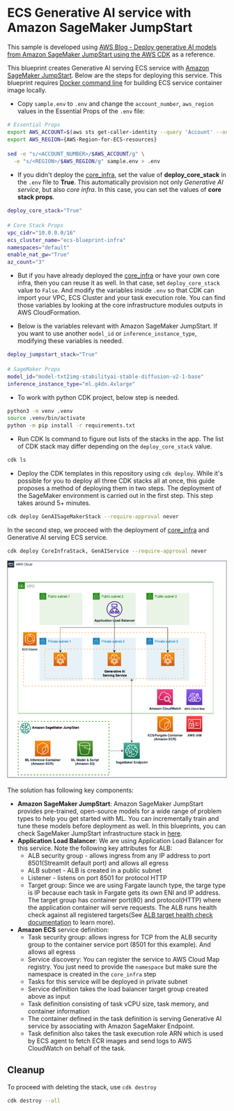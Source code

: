 # ECS Generative AI service with Amazon SageMaker JumpStart

This sample is developed using [AWS Blog - Deploy generative AI models from Amazon SageMaker JumpStart using the AWS CDK](https://aws.amazon.com/blogs/machine-learning/deploy-generative-ai-models-from-amazon-sagemaker-jumpstart-using-the-aws-cdk/) as a reference.

This blueprint creates Generative AI serving ECS service with [Amazon SageMaker JumpStart](https://docs.aws.amazon.com/sagemaker/latest/dg/studio-jumpstart.html). Below are the steps for deploying this service. This blueprint requires [Docker command line](https://docs.docker.com/engine/reference/commandline/cli/) for building ECS service container image locally.

* Copy `sample.env` to `.env` and change the `account_number`, `aws_region` values in the Essential Props of the `.env` file:
```bash
# Essential Props
export AWS_ACCOUNT=$(aws sts get-caller-identity --query 'Account' --output text)
export AWS_REGION={AWS-Region-for-ECS-resources}

sed -e "s/<ACCOUNT_NUMBER>/$AWS_ACCOUNT/g" \
  -e "s/<REGION>/$AWS_REGION/g" sample.env > .env
```

* If you didn't deploy the [core_infra](../core_infra/README.md), set the value of **deploy_core_stack** in the `.env` file to **True**. This automatically provision not only *Generative AI service*, but also *core infra*. In this case, you can set the values of **core stack props**.
```bash
deploy_core_stack="True"

# Core Stack Props
vpc_cidr="10.0.0.0/16"
ecs_cluster_name="ecs-blueprint-infra"
namespaces="default"
enable_nat_gw="True"
az_count="3"
```

* But if you have already deployed the [core_infra](../core_infra/README.md) or have your own core infra, then you can reuse it as well. In that case, set `deploy_core_stack` value to `False`. And modify the variables inside `.env` so that CDK can import your VPC, ECS Cluster and your task execution role. You can find those variables by looking at the core infrastructure modules outputs in AWS CloudFormation.

* Below is the variables relevant with Amazon SageMaker JumpStart. If you want to use another `model_id` or `inference_instance_type`, modifying these variables is needed.
```bash
deploy_jumpstart_stack="True"

# SageMaker Props
model_id="model-txt2img-stabilityai-stable-diffusion-v2-1-base"
inference_instance_type="ml.g4dn.4xlarge"
```

* To work with python CDK project, below step is needed.
```bash
python3 -m venv .venv
source .venv/bin/activate
python -m pip install -r requirements.txt
```

* Run CDK ls command to figure out lists of the stacks in the app. The list of CDK stack may differ depending on the `deploy_core_stack` value.
```bash
cdk ls
```

* Deploy the CDK templates in this repository using `cdk deploy`. While it's possible for you to deploy all three CDK stacks all at once, this guide proposes a method of deploying them in two steps. The deployment of the SageMaker environment is carried out in the first step. This step takes around 5+ minutes.
```bash
cdk deploy GenAISageMakerStack --require-approval never
```
In the second step, we proceed with the deployment of [core_infra](../core_infra/README.md) and Generative AI serving ECS service.
```bash
cdk deploy CoreInfraStack, GenAIService --require-approval never
```

<p align="center">
  <img src="../../docs/generative-ai-service.png"/>
</p>

The solution has following key components:
* **Amazon SageMaker JumpStart**: Amazon SageMaker JumpStart provides pre-trained, open-source models for a wide range of problem types to help you get started with ML. You can incrementally train and tune these models before deployment as well. In this blueprints, you can check SageMaker JumpStart infrastructure stack in [here](../other_stack/generative_ai_sagemaker_stack.py).
* **Application Load Balancer**: We are using Application Load Balancer for this service. Note the following key attributes for ALB:
  * ALB security group - allows ingress from any IP address to port 8501(Streamlit default port) and allows all egress
  * ALB subnet - ALB is created in a public subnet
  * Listener - listens on port 8501 for protocol HTTP
  * Target group: Since we are using Fargate launch type, the targe type is IP because each task in Fargate gets its own ENI and IP address. The target group has container port(80) and protocol(HTTP) where the application container will serve requests. The ALB runs health check against all registered targets(See [ALB target health check documentation](https://docs.aws.amazon.com/elasticloadbalancing/latest/application/target-group-health-checks.html) to learn more).
* **Amazon ECS** service definition:
  * Task security group: allows ingress for TCP from the ALB security group to the container service port (8501 for this example). And allows all egress
  * Service discovery: You can register the service to AWS Cloud Map registry. You just need to provide the `namespace` but make sure the namespace is created in the `core_infra` step
  * Tasks for this service will be deployed in private subnet
  * Service definition takes the load balancer target group created above as input
  * Task definition consisting of task vCPU size, task memory, and container information
  * The container defined in the task definition is serving Generative AI service by associating with Amazon SageMaker Endpoint.
  * Task definition also takes the task execution role ARN which is used by ECS agent to fetch ECR images and send logs to AWS CloudWatch on behalf of the task.

## Cleanup
To proceed with deleting the stack, use `cdk destroy`
```bash
cdk destroy --all
```